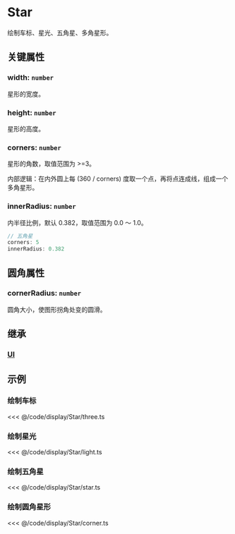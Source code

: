<script setup>
import Case from '/component/Case.vue'
</script>

# Star

绘制车标、星光、五角星、多角星形。

<case name="Star" editor=false></case>

## 关键属性

### width: `number`

星形的宽度。

### height: `number`

星形的高度。

### corners: `number`

星形的角数，取值范围为 >=3。

内部逻辑：在内外圆上每 (360 / corners) 度取一个点，再将点连成线，组成一个多角星形。

### innerRadius: `number`

内半径比例，默认 0.382，取值范围为 0.0 ～ 1.0。

```ts
// 五角星
corners: 5
innerRadius: 0.382
```

## 圆角属性

### cornerRadius: `number`

圆角大小，使图形拐角处变的圆滑。

## 继承

### [UI](./UI.md)

<!-- ## API

### [Star](/api/classes/Star.md) -->

## 示例

<case name="Star" index=0 editor=false></case>

### 绘制车标

<<< @/code/display/Star/three.ts

<case name="Star" index=1 editor=false></case>

### 绘制星光

<<< @/code/display/Star/light.ts

<case name="Star" index=2 editor=false></case>

### 绘制五角星

<<< @/code/display/Star/star.ts

<case name="Star" index=5 editor=false></case>

### 绘制圆角星形

<<< @/code/display/Star/corner.ts

